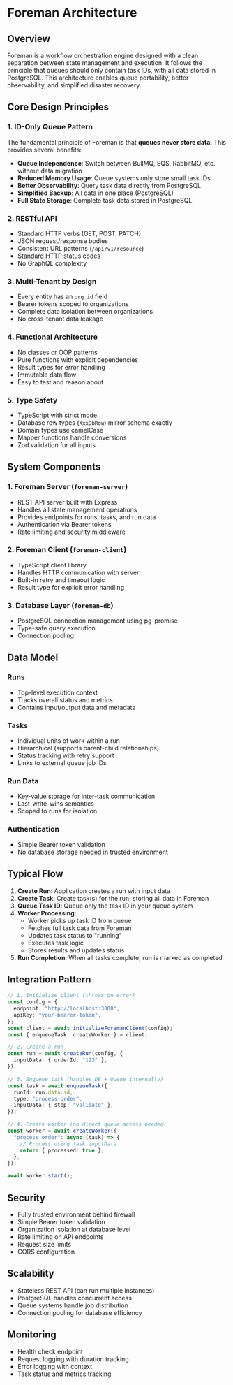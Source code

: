 # Foreman Architecture

## Overview

Foreman is a workflow orchestration engine designed with a clean separation between state management and execution. It follows the principle that queues should only contain task IDs, with all data stored in PostgreSQL. This architecture enables queue portability, better observability, and simplified disaster recovery.

## Core Design Principles

### 1. ID-Only Queue Pattern

The fundamental principle of Foreman is that **queues never store data**. This provides several benefits:

- **Queue Independence**: Switch between BullMQ, SQS, RabbitMQ, etc. without data migration
- **Reduced Memory Usage**: Queue systems only store small task IDs
- **Better Observability**: Query task data directly from PostgreSQL
- **Simplified Backup**: All data in one place (PostgreSQL)
- **Full State Storage**: Complete task data stored in PostgreSQL

### 2. RESTful API

- Standard HTTP verbs (GET, POST, PATCH)
- JSON request/response bodies
- Consistent URL patterns (`/api/v1/resource`)
- Standard HTTP status codes
- No GraphQL complexity

### 3. Multi-Tenant by Design

- Every entity has an `org_id` field
- Bearer tokens scoped to organizations
- Complete data isolation between organizations
- No cross-tenant data leakage

### 4. Functional Architecture

- No classes or OOP patterns
- Pure functions with explicit dependencies
- Result types for error handling
- Immutable data flow
- Easy to test and reason about

### 5. Type Safety

- TypeScript with strict mode
- Database row types (`XxxDbRow`) mirror schema exactly
- Domain types use camelCase
- Mapper functions handle conversions
- Zod validation for all inputs

## System Components

### 1. Foreman Server (`foreman-server`)

- REST API server built with Express
- Handles all state management operations
- Provides endpoints for runs, tasks, and run data
- Authentication via Bearer tokens
- Rate limiting and security middleware

### 2. Foreman Client (`foreman-client`)

- TypeScript client library
- Handles HTTP communication with server
- Built-in retry and timeout logic
- Result type for explicit error handling

### 3. Database Layer (`foreman-db`)

- PostgreSQL connection management using pg-promise
- Type-safe query execution
- Connection pooling

## Data Model

### Runs

- Top-level execution context
- Tracks overall status and metrics
- Contains input/output data and metadata

### Tasks

- Individual units of work within a run
- Hierarchical (supports parent-child relationships)
- Status tracking with retry support
- Links to external queue job IDs

### Run Data

- Key-value storage for inter-task communication
- Last-write-wins semantics
- Scoped to runs for isolation

### Authentication

- Simple Bearer token validation
- No database storage needed in trusted environment

## Typical Flow

1. **Create Run**: Application creates a run with input data
2. **Create Task**: Create task(s) for the run, storing all data in Foreman
3. **Queue Task ID**: Queue only the task ID in your queue system
4. **Worker Processing**:
   - Worker picks up task ID from queue
   - Fetches full task data from Foreman
   - Updates task status to "running"
   - Executes task logic
   - Stores results and updates status
5. **Run Completion**: When all tasks complete, run is marked as completed

## Integration Pattern

```typescript
// 1. Initialize client (throws on error)
const config = {
  endpoint: "http://localhost:3000",
  apiKey: "your-bearer-token",
};
const client = await initializeForemanClient(config);
const { enqueueTask, createWorker } = client;

// 2. Create a run
const run = await createRun(config, {
  inputData: { orderId: "123" },
});

// 3. Enqueue task (handles DB + Queue internally)
const task = await enqueueTask({
  runId: run.data.id,
  type: "process-order",
  inputData: { step: "validate" },
});

// 4. Create worker (no direct queue access needed)
const worker = await createWorker({
  "process-order": async (task) => {
    // Process using task.inputData
    return { processed: true };
  },
});

await worker.start();
```

## Security

- Fully trusted environment behind firewall
- Simple Bearer token validation
- Organization isolation at database level
- Rate limiting on API endpoints
- Request size limits
- CORS configuration

## Scalability

- Stateless REST API (can run multiple instances)
- PostgreSQL handles concurrent access
- Queue systems handle job distribution
- Connection pooling for database efficiency

## Monitoring

- Health check endpoint
- Request logging with duration tracking
- Error logging with context
- Task status and metrics tracking
